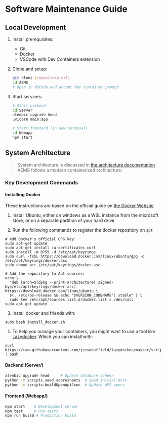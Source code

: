 # Software Maintenance Guide

## Local Development

1. Install prerequisites:

   - Git
   - Docker
   - VSCode with Dev Containers extension

2. Clone and setup:

   ```bash
   git clone [repository-url]
   cd AEMS
   # Open in VSCode and accept dev container prompt
   ```

3. Start services:

   ```bash
   # Start backend
   cd Server
   alembic upgrade head
   uvicorn main:app

   # Start frontend (in new terminal)
   cd Webapp
   npm start
   ```

## System Architecture

> System architecture is discussed in [the architecture documentation](architecture.md)
> AEMS follows a modern containerized architecture:

### Key Development Commands

#### Installing Docker

These instructions are based on the official guide on [the Docker Website](https://docs.docker.com/engine/install/ubuntu/#install-using-the-repository)

1. Install Ubuntu, either on windows as a WSL instance from the microsoft store, or on a separate partition of your hard drive

2. Run the following commands to register the docker repository on `apt`

```
# Add Docker's official GPG key:
sudo apt-get update
sudo apt-get install ca-certificates curl
sudo install -m 0755 -d /etc/apt/keyrings
sudo curl -fsSL https://download.docker.com/linux/ubuntu/gpg -o /etc/apt/keyrings/docker.asc
sudo chmod a+r /etc/apt/keyrings/docker.asc

# Add the repository to Apt sources:
echo \
  "deb [arch=$(dpkg --print-architecture) signed-by=/etc/apt/keyrings/docker.asc] https://download.docker.com/linux/ubuntu \
  $(. /etc/os-release && echo "$VERSION_CODENAME") stable" | \
  sudo tee /etc/apt/sources.list.d/docker.list > /dev/null
sudo apt-get update
```

3. Install docker and friends with:

```
sudo bash install_docker.sh
```

1. To help you manage your containers, you might want to use a tool like [Lazydocker](https://github.com/jesseduffield/lazydocker). Which you can install with:

```
curl https://raw.githubusercontent.com/jesseduffield/lazydocker/master/scripts/install_update_linux.sh | bash
```

#### Backend (Server/)

```bash
alembic upgrade head     # Update database schema
python -m scripts.seed_scoresheets  # Seed initial data
python -m scripts.buildOpenApiJson  # Update API specs
```

#### Frontend (Webapp/)

```bash
npm start    # Development server
npm test     # Run tests
npm run build # Production build
```
